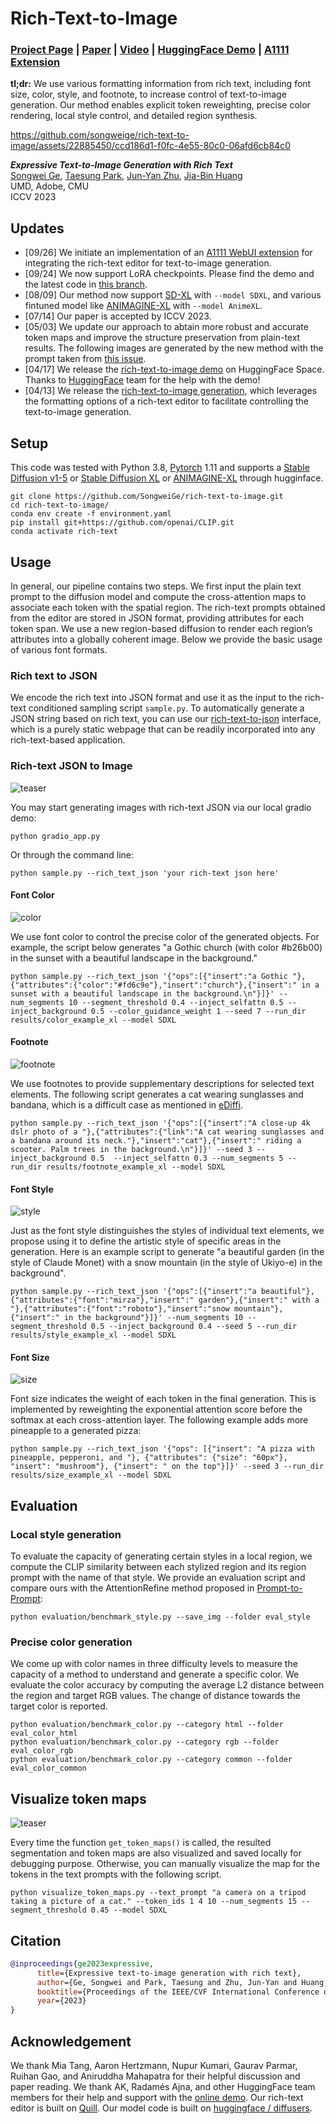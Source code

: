 # Rich-Text-to-Image

### [Project Page](https://rich-text-to-image.github.io/) | [Paper](https://arxiv.org/abs/2304.06720) | [Video](https://youtu.be/ihDbAUh0LXk) | [HuggingFace Demo](https://huggingface.co/spaces/songweig/rich-text-to-image) | [A1111 Extension](https://github.com/songweige/sd-webui-rich-text)


**tl;dr:** We use various formatting information from rich text, including font size, color, style, and footnote, to increase control of text-to-image generation. Our method enables explicit token reweighting, precise color rendering, local style control, and detailed region synthesis.


https://github.com/songweige/rich-text-to-image/assets/22885450/ccd186d1-f0fc-4e55-80c0-06afd6cb84c0


***Expressive Text-to-Image Generation with Rich Text*** <br>
[Songwei Ge](https://songweige.github.io/), [Taesung Park](https://taesung.me/), [Jun-Yan Zhu](https://www.cs.cmu.edu/~junyanz/), [Jia-Bin Huang](https://jbhuang0604.github.io/)<br>
UMD, Adobe, CMU<br>
ICCV 2023

## Updates
* [09/26] We initiate an implementation of an [A1111 WebUI extension](https://github.com/songweige/sd-webui-rich-text) for integrating the rich-text editor for text-to-image generation.
* [09/24] We now support LoRA checkpoints. Please find the demo and the latest code in [this branch](https://github.com/songweige/rich-text-to-image/tree/lora).
* [08/09] Our method now support [SD-XL](https://huggingface.co/stabilityai/stable-diffusion-xl-base-1.0) with `--model SDXL`, and various fintuned model like [ANIMAGINE-XL](https://huggingface.co/Linaqruf/animagine-xl) with `--model AnimeXL`.
* [07/14] Our paper is accepted by ICCV 2023.
* [05/03] We update our approach to abtain more robust and accurate token maps and improve the structure preservation from plain-text results. The following images are generated by the new method with the prompt taken from [this issue](https://github.com/SongweiGe/rich-text-to-image/issues/9).
* [04/17] We release the [rich-text-to-image demo](https://huggingface.co/spaces/songweig/rich-text-to-image) on HuggingFace Space. Thanks to [HuggingFace](https://huggingface.co/) team for the help with the demo!
* [04/13] We release the [rich-text-to-image generation](https://arxiv.org/abs/2304.06720), which leverages the formatting options of a rich-text editor to facilitate controlling the text-to-image generation.


## Setup

This code was tested with Python 3.8, [Pytorch](https://pytorch.org/) 1.11 and supports a [Stable Diffusion v1-5](https://huggingface.co/runwayml/stable-diffusion-v1-5) or [Stable Diffusion XL](https://huggingface.co/stabilityai/stable-diffusion-xl-base-1.0) or [ANIMAGINE-XL](https://huggingface.co/Linaqruf/animagine-xl) through hugginface.
```
git clone https://github.com/SongweiGe/rich-text-to-image.git
cd rich-text-to-image/
conda env create -f environment.yaml
pip install git+https://github.com/openai/CLIP.git
conda activate rich-text
```
## Usage
In general, our pipeline contains two steps. We first input the plain text prompt to the diffusion model and compute the cross-attention maps to associate each token with the spatial region. The rich-text prompts obtained from the editor are stored in JSON format, providing attributes for each token span. We use a new region-based diffusion to render each region’s attributes into a globally coherent image. Below we provide the basic usage of various font formats.

### Rich text to JSON
We encode the rich text into JSON format and use it as the input to the rich-text conditioned sampling script `sample.py`. To automatically generate a JSON string based on rich text, you can use our [rich-text-to-json](https://rich-text-to-image.github.io/rich-text-to-json.html) interface, which is a purely static webpage that can be readily incorporated into any rich-text-based application.

### Rich-text JSON to Image
![teaser](assets/teaser.jpg)

You may start generating images with rich-text JSON via our local gradio demo:

```
python gradio_app.py
```
Or through the command line:
```
python sample.py --rich_text_json 'your rich-text json here'
```

#### Font Color

![color](assets/color.png)

We use font color to control the precise color of the generated objects. For example, the script below generates "a Gothic church (with color #b26b00) in the sunset with a beautiful landscape in the background."

```
python sample.py --rich_text_json '{"ops":[{"insert":"a Gothic "},{"attributes":{"color":"#fd6c9e"},"insert":"church"},{"insert":" in a sunset with a beautiful landscape in the background.\n"}]}' --num_segments 10 --segment_threshold 0.4 --inject_selfattn 0.5 --inject_background 0.5 --color_guidance_weight 1 --seed 7 --run_dir results/color_example_xl --model SDXL
```

#### Footnote

![footnote](assets/footnote.png)

We use footnotes to provide supplementary descriptions for selected text elements. The following script generates a cat wearing sunglasses and bandana, which is a difficult case as mentioned in [eDiffi](https://research.nvidia.com/labs/dir/eDiff-I/#comparison_stable_cat_scooter).

```
python sample.py --rich_text_json '{"ops":[{"insert":"A close-up 4k dslr photo of a "},{"attributes":{"link":"A cat wearing sunglasses and a bandana around its neck."},"insert":"cat"},{"insert":" riding a scooter. Palm trees in the background.\n"}]}' --seed 3 --inject_background 0.5  --inject_selfattn 0.3 --num_segments 5 --run_dir results/footnote_example_xl --model SDXL
```

#### Font Style

![style](assets/font.png)

Just as the font style distinguishes the styles of individual text elements, we propose using it to define the artistic style of specific areas in the generation. Here is an example script to generate "a beautiful garden (in the style of Claude Monet) with a snow mountain (in the style of Ukiyo-e) in the background".

```
python sample.py --rich_text_json '{"ops":[{"insert":"a beautiful"},{"attributes":{"font":"mirza"},"insert":" garden"},{"insert":" with a "},{"attributes":{"font":"roboto"},"insert":"snow mountain"},{"insert":" in the background"}]}' --num_segments 10 --segment_threshold 0.5 --inject_background 0.4 --seed 5 --run_dir results/style_example_xl --model SDXL
```

#### Font Size

![size](assets/size.png)

Font size indicates the weight of each token in the final generation. This is implemented by reweighting the exponential attention score before the softmax at each cross-attention layer. The following example adds more pineapple to a generated pizza:

```
python sample.py --rich_text_json '{"ops": [{"insert": "A pizza with pineapple, pepperoni, and "}, {"attributes": {"size": "60px"}, "insert": "mushroom"}, {"insert": " on the top"}]}' --seed 3 --run_dir results/size_example_xl --model SDXL
```

## Evaluation

### Local style generation

To evaluate the capacity of generating certain styles in a local region, we compute the CLIP similarity between each stylized region and its region prompt with the name of that style. We provide an evaluation script and compare ours with the AttentionRefine method proposed in [Prompt-to-Prompt](https://github.com/google/prompt-to-prompt):
```
python evaluation/benchmark_style.py --save_img --folder eval_style
```

### Precise color generation
We come up with color names in three difficulty levels to measure the capacity of a method to understand and generate a specific color. We evaluate the color accuracy by computing the average L2 distance between the region and target RGB values. The change of distance towards the target color is reported.
```
python evaluation/benchmark_color.py --category html --folder eval_color_html
python evaluation/benchmark_color.py --category rgb --folder eval_color_rgb
python evaluation/benchmark_color.py --category common --folder eval_color_common
```


## Visualize token maps

![teaser](assets/visualization.png)


Every time the function `get_token_maps()` is called, the resulted segmentation and token maps are also visualized and saved locally for debugging purpose. Otherwise, you can manually visualize the map for the tokens in the text prompts with the following script.

```
python visualize_token_maps.py --text_prompt "a camera on a tripod taking a picture of a cat." --token_ids 1 4 10 --num_segments 15 --segment_threshold 0.45 --model SDXL
```

## Citation

``` bibtex
@inproceedings{ge2023expressive,
      title={Expressive text-to-image generation with rich text},
      author={Ge, Songwei and Park, Taesung and Zhu, Jun-Yan and Huang, Jia-Bin},
      booktitle={Proceedings of the IEEE/CVF International Conference on Computer Vision},
      year={2023}
}
```

## Acknowledgement

We thank Mia Tang, Aaron Hertzmann, Nupur Kumari, Gaurav Parmar, Ruihan Gao, and Aniruddha Mahapatra for their helpful discussion and paper reading. We thank AK, Radamés Ajna, and other HuggingFace team members for their help and support with the [online demo](https://huggingface.co/spaces/songweig/rich-text-to-image). Our rich-text editor is built on [Quill](https://quilljs.com/). Our model code is built on [huggingface / diffusers](https://github.com/huggingface/diffusers#readme).
